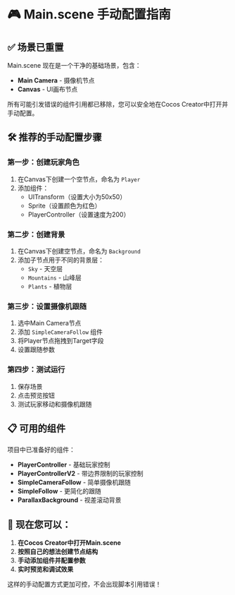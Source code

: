 # 🎮 Main.scene 手动配置指南

## ✅ 场景已重置

Main.scene 现在是一个干净的基础场景，包含：
- **Main Camera** - 摄像机节点
- **Canvas** - UI画布节点

所有可能引发错误的组件引用都已移除，您可以安全地在Cocos Creator中打开并手动配置。

## 🛠️ 推荐的手动配置步骤

### 第一步：创建玩家角色
1. 在Canvas下创建一个空节点，命名为 `Player`
2. 添加组件：
   - UITransform（设置大小为50x50）
   - Sprite（设置颜色为红色）
   - PlayerController（设置速度为200）

### 第二步：创建背景
1. 在Canvas下创建空节点，命名为 `Background`
2. 添加子节点用于不同的背景层：
   - `Sky` - 天空层
   - `Mountains` - 山峰层
   - `Plants` - 植物层

### 第三步：设置摄像机跟随
1. 选中Main Camera节点
2. 添加 `SimpleCameraFollow` 组件
3. 将Player节点拖拽到Target字段
4. 设置跟随参数

### 第四步：测试运行
1. 保存场景
2. 点击预览按钮
3. 测试玩家移动和摄像机跟随

## 📋 可用的组件

项目中已准备好的组件：
- **PlayerController** - 基础玩家控制
- **PlayerControllerV2** - 带边界限制的玩家控制
- **SimpleCameraFollow** - 简单摄像机跟随
- **SimpleFollow** - 更简化的跟随
- **ParallaxBackground** - 视差滚动背景

## 🎯 现在您可以：

1. **在Cocos Creator中打开Main.scene**
2. **按照自己的想法创建节点结构**
3. **手动添加组件并配置参数**
4. **实时预览和调试效果**

这样的手动配置方式更加可控，不会出现脚本引用错误！
